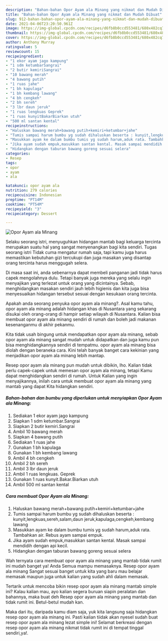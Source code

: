 ```yaml
---
description: "Bahan-bahan Opor Ayam ala Minang yang nikmat dan Mudah Dibuat"
title: "Bahan-bahan Opor Ayam ala Minang yang nikmat dan Mudah Dibuat"
slug: 912-bahan-bahan-opor-ayam-ala-minang-yang-nikmat-dan-mudah-dibuat
date: 2021-04-06T23:20:50.961Z
image: https://img-global.cpcdn.com/recipes/d6fb8b0ccd553481/680x482cq70/opor-ayam-ala-minang-foto-resep-utama.jpg
thumbnail: https://img-global.cpcdn.com/recipes/d6fb8b0ccd553481/680x482cq70/opor-ayam-ala-minang-foto-resep-utama.jpg
cover: https://img-global.cpcdn.com/recipes/d6fb8b0ccd553481/680x482cq70/opor-ayam-ala-minang-foto-resep-utama.jpg
author: Anthony Murray
ratingvalue: 5
reviewcount: 15
recipeingredient:
- "1 ekor ayam jago kampung"
- "1 sdm ketumbarSangrai"
- "2 butir kemiriSangrai"
- "10 bawang merah"
- "4 bawang putih"
- "1 ruas jahe"
- "1 bh kapulaga"
- "1 bh kembang lawang"
- "4 bh cengkeh"
- "2 bh sereh"
- "3 lbr daun jeruk"
- "1 ruas lengkuas Geprek"
- "1 ruas kunyitBakarBiarkan utuh"
- "500 ml santan kental"
recipeinstructions:
- "Haluskan bawang merah+bawang putih+kemiri+ketumbar+jahe"
- "Tumis sampai harum bumbu yg sudah dihaluskan beserta : kunyit,lengkuas,sereh,salam,daun jeruk,kapulaga,cengkeh,kembang lawang"
- "Masukkan ayam ke dalam bumbu tumis yg sudah harum,aduk rata. Tambahkan air. Rebus ayam sampai empuk."
- "Jika ayam sudah empuk,masukkan santan kental. Masak sampai mendidih dengan api kecil."
- "Hidangkan dengan taburan bawang goreng sesuai selera"
categories:
- Resep
tags:
- opor
- ayam
- ala

katakunci: opor ayam ala 
nutrition: 279 calories
recipecuisine: Indonesian
preptime: "PT14M"
cooktime: "PT54M"
recipeyield: "3"
recipecategory: Dessert

---
```



![Opor Ayam ala Minang](https://img-global.cpcdn.com/recipes/d6fb8b0ccd553481/680x482cq70/opor-ayam-ala-minang-foto-resep-utama.jpg)

Selaku seorang istri, menyuguhkan hidangan mantab bagi keluarga tercinta merupakan suatu hal yang sangat menyenangkan bagi kita sendiri. Tugas seorang istri Tidak cuma mengatur rumah saja, tapi kamu juga harus memastikan kebutuhan gizi tercukupi dan juga masakan yang disantap orang tercinta harus menggugah selera.

Di masa  saat ini, anda sebenarnya dapat membeli panganan jadi tidak harus capek mengolahnya dulu. Tetapi banyak juga mereka yang selalu ingin menyajikan yang terlezat untuk orang yang dicintainya. Sebab, menghidangkan masakan sendiri jauh lebih higienis dan kita juga bisa menyesuaikan hidangan tersebut sesuai dengan kesukaan orang tercinta. 



Apakah anda seorang penyuka opor ayam ala minang?. Asal kamu tahu, opor ayam ala minang adalah hidangan khas di Nusantara yang sekarang disukai oleh orang-orang di hampir setiap wilayah di Nusantara. Kalian bisa membuat opor ayam ala minang sendiri di rumah dan boleh jadi makanan kesenanganmu di akhir pekanmu.

Kita tidak usah bingung untuk mendapatkan opor ayam ala minang, sebab opor ayam ala minang sangat mudah untuk didapatkan dan juga kamu pun bisa menghidangkannya sendiri di tempatmu. opor ayam ala minang bisa diolah dengan beraneka cara. Kini telah banyak banget cara kekinian yang menjadikan opor ayam ala minang lebih mantap.

Resep opor ayam ala minang pun mudah untuk dibikin, lho. Kalian tidak perlu capek-capek untuk memesan opor ayam ala minang, tetapi Kamu dapat menghidangkan sendiri di rumah. Untuk Kalian yang ingin menyajikannya, inilah cara untuk membuat opor ayam ala minang yang mantab yang dapat Kita hidangkan sendiri.

<!--inarticleads1-->

##### Bahan-bahan dan bumbu yang diperlukan untuk menyiapkan Opor Ayam ala Minang:

1. Sediakan 1 ekor ayam jago kampung
1. Siapkan 1 sdm ketumbar.Sangrai
1. Siapkan 2 butir kemiri.Sangrai
1. Ambil 10 bawang merah
1. Siapkan 4 bawang putih
1. Sediakan 1 ruas jahe
1. Gunakan 1 bh kapulaga
1. Gunakan 1 bh kembang lawang
1. Ambil 4 bh cengkeh
1. Ambil 2 bh sereh
1. Ambil 3 lbr daun jeruk
1. Ambil 1 ruas lengkuas. Geprek
1. Gunakan 1 ruas kunyit.Bakar.Biarkan utuh
1. Ambil 500 ml santan kental




<!--inarticleads2-->

##### Cara membuat Opor Ayam ala Minang:

1. Haluskan bawang merah+bawang putih+kemiri+ketumbar+jahe
1. Tumis sampai harum bumbu yg sudah dihaluskan beserta : kunyit,lengkuas,sereh,salam,daun jeruk,kapulaga,cengkeh,kembang lawang
1. Masukkan ayam ke dalam bumbu tumis yg sudah harum,aduk rata. Tambahkan air. Rebus ayam sampai empuk.
1. Jika ayam sudah empuk,masukkan santan kental. Masak sampai mendidih dengan api kecil.
1. Hidangkan dengan taburan bawang goreng sesuai selera




Wah ternyata cara membuat opor ayam ala minang yang mantab tidak rumit ini mudah banget ya! Anda Semua mampu memasaknya. Resep opor ayam ala minang Sangat sesuai banget untuk kita yang baru mau belajar memasak maupun juga untuk kalian yang sudah ahli dalam memasak.

Tertarik untuk mencoba bikin resep opor ayam ala minang mantab simple ini? Kalau kalian mau, ayo kalian segera buruan siapin peralatan dan bahannya, maka buat deh Resep opor ayam ala minang yang mantab dan tidak rumit ini. Betul-betul mudah kan. 

Maka dari itu, daripada kamu diam saja, yuk kita langsung saja hidangkan resep opor ayam ala minang ini. Pasti kalian tiidak akan nyesel sudah buat resep opor ayam ala minang lezat simple ini! Selamat berkreasi dengan resep opor ayam ala minang nikmat tidak rumit ini di tempat tinggal sendiri,ya!.

